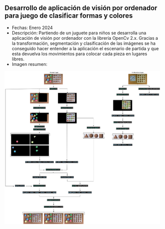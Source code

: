 ## Desarrollo de aplicación de visión por ordenador para juego de clasificar formas y colores
<ul>
    <li>Fechas: Enero 2024</li>
    <li>Descripción: Partiendo de un juguete para niños se desarrolla una aplicación de visión por ordenador con la librería OpenCv 2.x. Gracias a la transformación, segmentación y clasificación de las imágenes se ha conseguido hacer entender a la aplicación el escenario de partida y que esta devuelva los movimientos para colocar cada pieza en lugares libres.
</li>
    <li>Imagen resumen:</li>
</ul>

![foto](https://github.com/asier-vega-gutierrez/Vision_Guided_Toy/blob/main/doc/aplication.png)
